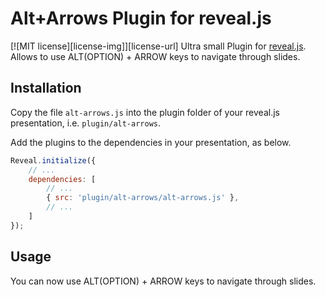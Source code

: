 # Alt+Arrows Plugin for reveal.js
[![MIT license][license-img]][license-url]
Ultra small Plugin for [reveal.js](https://github.com/hakimel/reveal.js).
Allows to use ALT(OPTION) + ARROW keys to navigate through slides.

## Installation

Copy the file ```alt-arrows.js``` into the plugin folder of your reveal.js presentation, i.e. ```plugin/alt-arrows```.

Add the plugins to the dependencies in your presentation, as below.

```javascript
Reveal.initialize({
    // ...
    dependencies: [
        // ...
        { src: 'plugin/alt-arrows/alt-arrows.js' },
        // ...
    ]
});
```

## Usage

You can now use ALT(OPTION) + ARROW keys to navigate through slides.